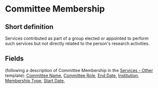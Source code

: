 # Committee Membership
## Short definition
Services contributed as part of a group elected or appointed to perform such services but not directly related to the person's research activities.
## Fields
(following a description of Committee Membership in the [Services - Other](../Templates/Services%20-%20Other.md) template):
[Committee Name](../Object-Fields/Committee%20Membership/Committee%20Name.md),
[Committee Role](../Object-Fields/Committee%20Membership/Committee%20Role.md),
[End Date](../Object-Fields/Committee%20Membership/End%20Date.md),
[Institution](../Object-Fields/Committee%20Membership/Institution.md),
[Membership Type](../Object-Fields/Committee%20Membership/Membership%20Type.md),
[Start Date](../Object-Fields/Committee%20Membership/Start%20Date.md),
